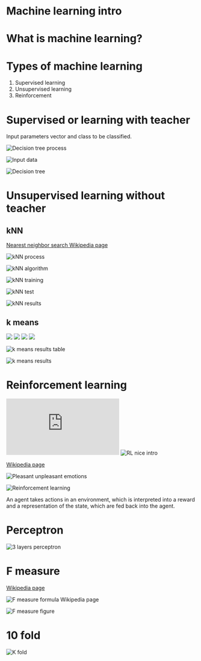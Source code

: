 # Machine learning intro

# What is machine learning?

# Types of machine learning

1. Supervised learning 
1. Unsupervised learning
1. Reinforcement 

# Supervised or learning with teacher

Input parameters vector and class to be classified.

![Decision tree process](decision_tree_process.png)

![Input data](titanic_data.png)

![Decision tree](decision_tree.png)


# Unsupervised learning without teacher

## kNN

[Nearest neighbor search Wikipedia page](https://en.wikipedia.org/wiki/Nearest_neighbor_search)

![kNN process](golf_process.png)

![kNN algorithm](https://upload.wikimedia.org/wikipedia/commons/e/e7/KnnClassification.svg)

![kNN training](golf_training.png)

![kNN test](golf_test.png)

![kNN results](golf_result.png)

## k means 

![](https://upload.wikimedia.org/wikipedia/commons/5/5e/K_Means_Example_Step_1.svg) 
![](https://upload.wikimedia.org/wikipedia/commons/a/a5/K_Means_Example_Step_2.svg)
![](https://upload.wikimedia.org/wikipedia/commons/3/3e/K_Means_Example_Step_3.svg)
![](https://upload.wikimedia.org/wikipedia/commons/d/d2/K_Means_Example_Step_4.svg)

![k means results table](iris_results_table.png)

![k means results](iris_3_cluster.png)

# Reinforcement learning
![RL intro presentation](https://courses.cs.washington.edu/courses/cse490r/19sp/site/resources/lec28_rl.pdf)
![RL nice intro](https://www.freecodecamp.org/news/a-brief-introduction-to-reinforcement-learning-7799af5840db/)

[Wikipedia page](https://en.wikipedia.org/wiki/Reinforcement_learning)

![Pleasant unpleasant emotions](https://upload.wikimedia.org/wikipedia/en/6/62/Two_Dimensions_of_Emotion.gif.jpg)

![Reinforcement learning](https://upload.wikimedia.org/wikipedia/commons/1/1b/Reinforcement_learning_diagram.svg)

An agent takes actions in an environment, which is interpreted into a reward and a representation of the state, which are fed back into the agent.

# Perceptron 
![3 layers perceptron](https://www.researchgate.net/publication/259319882/figure/fig3/AS:667043535810572@1536046980868/Structure-of-a-typical-3-layer-feed-forward-multilayer-perceptron-artificial-neural.png)

# F measure

[Wikipedia page](https://en.wikipedia.org/wiki/F1_score)

![F measure formula Wikipedia page](https://wikimedia.org/api/rest_v1/media/math/render/svg/7d63c1f5c659f95b5dfe5893213cc8ea7f8bea0a)

![F measure figure](https://upload.wikimedia.org/wikipedia/commons/2/26/Precisionrecall.svg)

# 10 fold

![K fold](https://upload.wikimedia.org/wikipedia/commons/1/1c/K-fold_cross_validation_EN.jpg)

